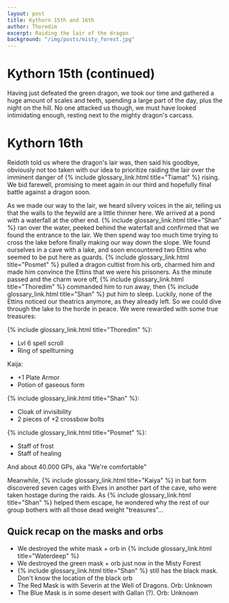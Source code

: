 ```yaml
---
layout: post
title: Kythorn 15th and 16th
author: Thoredim
excerpt: Raiding the lair of the dragon
background: "/img/posts/misty_forest.jpg"
---
```


# Kythorn 15th (continued)

Having just defeated the green dragon, we took our time and gathered a huge
amount of scales and teeth, spending a large part of the day, plus the night on
the hill. No one attacked us though, we must have looked intimidating enough,
resting next to the mighty dragon's carcass.

# Kythorn 16th

Reidoth told us where the dragon's lair was, then said his goodbye, obviously
not too taken with our idea to prioritize raiding the lair over the imminent
danger of {% include glossary_link.html title="Tiamat" %} rising. We bid farewell, promising to meet again in our third
and hopefully final battle against a dragon soon.

As we made our way to the lair, we heard silvery voices in the air, telling us
that the walls to the feywild are a little thinner here. We arrived at a pond
with a waterfall at the other end. {% include glossary_link.html title="Shan" %} ran over the water, peeked behind the
waterfall and confirmed that we found the entrance to the lair. We then spend
way too much time trying to cross the lake before finally making our way down
the slope. We found ourselves in a cave with a lake, and soon encountered two
Ettins who seemed to be put here as guards. {% include glossary_link.html title="Posmet" %} pulled a dragon cultist from
his orb, charmed him and made him convince the Ettins that we were his
prisoners. As the minute passed and the charm wore off, {% include glossary_link.html title="Thoredim" %} commanded him
to run away, then {% include glossary_link.html title="Shan" %} put him to sleep. Luckily, none of the Ettins noticed our
theatrics anymore, as they already left. So we could dive through the lake to
the horde in peace. We were rewarded with some true treasures:

{% include glossary_link.html title="Thoredim" %}:
- Lvl 6 spell scroll
- Ring of spellturning

Kaija:
- +1 Plate Armor
- Potion of gaseous form

{% include glossary_link.html title="Shan" %}:
- Cloak of invisibility
- 2 pieces of +2 crossbow bolts

{% include glossary_link.html title="Posmet" %}:
- Staff of frost
- Staff of healing

And about 40.000 GPs, aka "We're comfortable"

Meanwhile, {% include glossary_link.html title="Kaiya" %} in bat form discovered seven cages with Elves in another part
of the cave, who were taken hostage during the raids. As {% include glossary_link.html title="Shan" %} helped them
escape, he wondered why the rest of our group bothers with all those dead weight
"treasures"...

## Quick recap on the masks and orbs

- We destroyed the white mask + orb in {% include glossary_link.html title="Waterdeep" %}
- We destroyed the green mask + orb just now in the Misty Forest
- {% include glossary_link.html title="Shan" %} still has the black mask. Don't know the location of the black orb
- The Red Mask is with Severin at the Well of Dragons. Orb: Unknown
- The Blue Mask is in some desert with Gallan (?). Orb: Unknown
